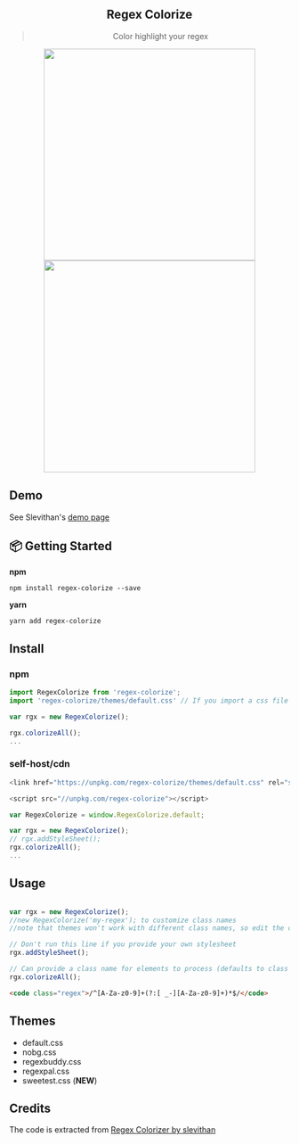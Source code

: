  <div align="center">
 
  <h2>Regex Colorize</h2>
  <blockquote>Color highlight your regex</blockquote>

  <img align="center" width="380" src="https://i.imgur.com/8kyJODb.png" /> 
<br />

 <img align="center" width="380" src="https://i.imgur.com/QGRly2q.png" /> 
</div>

## Demo

See Slevithan's [demo page](http://stevenlevithan.com/regex/colorizer/)

## 📦 Getting Started
**npm**
```
npm install regex-colorize --save
```
**yarn**
```
yarn add regex-colorize 
```

## Install

### npm
```js
import RegexColorize from 'regex-colorize';
import 'regex-colorize/themes/default.css' // If you import a css file in your library

var rgx = new RegexColorize();

rgx.colorizeAll();
...
```

### self-host/cdn
```js
<link href="https://unpkg.com/regex-colorize/themes/default.css" rel="stylesheet">

<script src="//unpkg.com/regex-colorize"></script>

var RegexColorize = window.RegexColorize.default;

var rgx = new RegexColorize(); 
// rgx.addStyleSheet();
rgx.colorizeAll();
...
```

## Usage

```js

var rgx = new RegexColorize();
//new RegexColorize('my-regex'); to customize class names
//note that themes won't work with different class names, so edit the css files as well

// Don't run this line if you provide your own stylesheet
rgx.addStyleSheet();

// Can provide a class name for elements to process (defaults to class 'regex')
rgx.colorizeAll();
```

```html
<code class="regex">/^[A-Za-z0-9]+(?:[ _-][A-Za-z0-9]+)*$/</code>
```


## Themes

- default.css
- nobg.css
- regexbuddy.css
- regexpal.css
- sweetest.css (**NEW**)

## Credits 

The code is extracted from 
[Regex Colorizer by slevithan](https://github.com/slevithan/regex-colorizer)